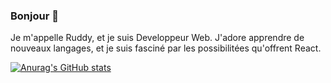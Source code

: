 ### Bonjour 👋

Je m'appelle Ruddy, et je suis Developpeur Web. J'adore apprendre de nouveaux langages, et je suis fasciné par les possibilitées qu'offrent React.

[![Anurag's GitHub stats](https://github-readme-stats.vercel.app/api?username=panderawan)](https://github.com/anuraghazra/github-readme-stats)
